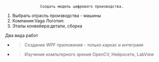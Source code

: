                     Создать модель цифрового производства.
1. Выбрать отрасль производства - машины
2. Компания:Vaga Логотип:
3. Этапы конвейера:детали, сборка

Два вида работ
-   >Создание WPF приложения - только каркас и интеграия
-   >Изучение компьтерного зрения OpenCV, Нейросети, LabView
